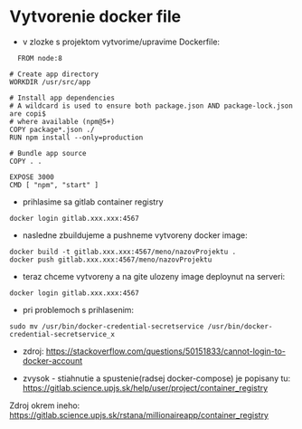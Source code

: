 # Vytvorenie docker file

* v zlozke s projektom vytvorime/upravime Dockerfile:

```
  FROM node:8

# Create app directory
WORKDIR /usr/src/app

# Install app dependencies
# A wildcard is used to ensure both package.json AND package-lock.json are copi$
# where available (npm@5+)
COPY package*.json ./
RUN npm install --only=production

# Bundle app source
COPY . .

EXPOSE 3000
CMD [ "npm", "start" ]
```

* prihlasime sa gitlab container registry

```
docker login gitlab.xxx.xxx:4567
```

* nasledne zbuildujeme a pushneme vytvoreny docker image:

```
docker build -t gitlab.xxx.xxx:4567/meno/nazovProjektu .
docker push gitlab.xxx.xxx:4567/meno/nazovProjektu
```

* teraz chceme vytvoreny a na gite ulozeny image deploynut na serveri:

```
docker login gitlab.xxx.xxx:4567
```

* pri problemoch s prihlasenim:

```
sudo mv /usr/bin/docker-credential-secretservice /usr/bin/docker-credential-secretservice_x
```
   * zdroj: https://stackoverflow.com/questions/50151833/cannot-login-to-docker-account

* zvysok - stiahnutie a spustenie(radsej docker-compose) je popisany tu: https://gitlab.science.upjs.sk/help/user/project/container_registry

Zdroj okrem ineho:
https://gitlab.science.upjs.sk/rstana/millionaireapp/container_registry
